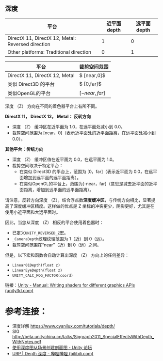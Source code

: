 ## 深度

| 平台                                              | 近平面depth | 远平面depth |
| ------------------------------------------------- | ----------- | ----------- |
| DirectX 11, DirectX 12, Metal: Reversed direction | 1           | 0           |
| Other platforms: Traditional direction            | 0           | 1           |

| 平台                          | 裁剪空间范围  |
| ----------------------------- | ------------- |
| DirectX 11, DirectX 12, Metal | $ [near,0]$   |
| 类似 Direct3D 的平台          | $ [0,far]$    |
| 类似OpenGL的平台              | $[-near,far]$ |

深度 （Z） 方向在不同的着色器平台上有所不同。

**DirectX 11， DirectX 12， Metal： 反转方向**

- 深度 （Z） 缓冲区在近平面为 1.0，在远平面处减小到 0.0。
- 裁剪空间范围为 [near，0]（表示近平面处的近平面距离，在远平面处减小到 0.0）。

**其他平台：传统方向**

- 深度 （Z） 缓冲区值在近平面为 0.0，在远平面为 1.0。
- 裁剪空间取决于特定平台：
  - 在类似 Direct3D 的平台上，范围为 [0，far]（表示近平面为 0.0，在远平面增加到远平面的远平面距离）。
  - 在类似OpenGL的平台上，范围为[-near，far]（意思是减去近平面的近平面距离，增加到远平面的远平面距离）。

请注意，反转方向深度 （Z），结合浮点数**深度缓冲区**，与传统方向相比，显著提高了深度缓冲区精度。这样做的优点是 Z 坐标的冲突更少，阴影更好，尤其是在使用小近平面和大远平面时。

因此，当您从深度 （Z） 相反的平台使用着色器时：

- 已定义`UNITY_REVERSED_Z`宏。
- `_CameraDepth`纹理纹理范围为 1（近）到 0（远）。
- 裁剪空间范围在“near”（近）到 0（远）之间。

但是，以下宏和函数会自动计算出深度 （Z） 方向上的任何差异：

- `Linear01Depth(float z)`
- `LinearEyeDepth(float z)`
- `UNITY_CALC_FOG_FACTOR(coord)`

链接：[Unity - Manual: Writing shaders for different graphics APIs (unity3d.com)](https://docs.unity3d.com/Manual/SL-PlatformDifferences.html)

# 参考连接：

- 深度详解 https://www.cyanilux.com/tutorials/depth/
- SIG http://beta.unitychina.cn/talks/Siggraph2011_SpecialEffectsWithDepth_WithNotes.pdf
- [使用深度图从场景创建剖面图 - Unity 论坛](https://forum.unity.com/threads/create-a-cutaway-from-scene-using-depth-map.685927/)
- [URP | Depth 深度 - 哔哩哔哩 (bilibili.com)](https://www.bilibili.com/read/cv15915308)